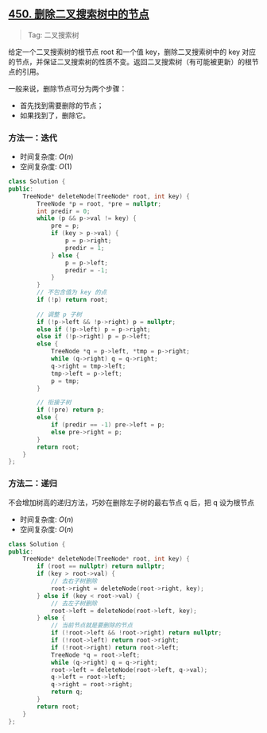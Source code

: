 ## [450. 删除二叉搜索树中的节点](https://leetcode.cn/problems/delete-node-in-a-bst/description/)

> Tag: 二叉搜索树

给定一个二叉搜索树的根节点 root 和一个值 key，删除二叉搜索树中的 key 对应的节点，并保证二叉搜索树的性质不变。返回二叉搜索树（有可能被更新）的根节点的引用。

一般来说，删除节点可分为两个步骤：
- 首先找到需要删除的节点；
- 如果找到了，删除它。

### 方法一：迭代
* 时间复杂度: ${O(n)}$
* 空间复杂度: ${O(1)}$
```cpp
class Solution {
public:
    TreeNode* deleteNode(TreeNode* root, int key) {
        TreeNode *p = root, *pre = nullptr;
        int predir = 0;
        while (p && p->val != key) {
            pre = p;
            if (key > p->val) {
                p = p->right;
                predir = 1;
            } else {
                p = p->left;
                predir = -1;
            }
        }
        // 不包含值为 key 的点
        if (!p) return root;
        
        // 调整 p 子树
        if (!p->left && !p->right) p = nullptr;
        else if (!p->left) p = p->right;
        else if (!p->right) p = p->left;
        else {
            TreeNode *q = p->left, *tmp = p->right;
            while (q->right) q = q->right;
            q->right = tmp->left;
            tmp->left = p->left;
            p = tmp;
        }

        // 衔接子树
        if (!pre) return p;
        else {
            if (predir == -1) pre->left = p;
            else pre->right = p;
        }
        return root;
    }
};
```

### 方法二：递归

不会增加树高的递归方法，巧妙在删除左子树的最右节点 q 后，把 q 设为根节点

* 时间复杂度: ${O(n)}$
* 空间复杂度: ${O(n)}$
```cpp
class Solution {
public:
    TreeNode* deleteNode(TreeNode* root, int key) {
        if (root == nullptr) return nullptr;
        if (key > root->val) {
            // 去右子树删除
            root->right = deleteNode(root->right, key);
        } else if (key < root->val) {
            // 去左子树删除
            root->left = deleteNode(root->left, key);
        } else {
            // 当前节点就是要删除的节点
            if (!root->left && !root->right) return nullptr;
            if (!root->left) return root->right;
            if (!root->right) return root->left;
            TreeNode *q = root->left;
            while (q->right) q = q->right;
            root->left = deleteNode(root->left, q->val);
            q->left = root->left;
            q->right = root->right;
            return q;
        }
        return root;
    }
};
```